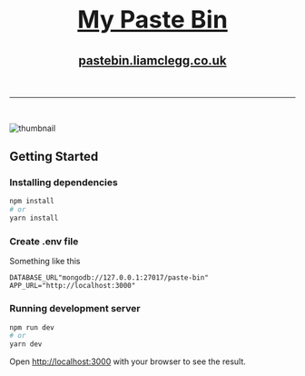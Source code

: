 <p align="center">
  <a href="https://pastebin.liamclegg.co.uk/">
    <h2 align="center" style="font-size: 3em;">My Paste Bin</h2>
    <p align="center" style="font-size: 1.5em;"><strong>pastebin.liamclegg.co.uk</strong></p>
  </a>
</p>

<br/>
<hr/>
<br/>

![thumbnail](https://i.imgur.com/E7hzBHu.png)

## Getting Started


### Installing dependencies

```bash
npm install 
# or
yarn install
```

### Create .env file

Something like this

```env
DATABASE_URL"mongodb://127.0.0.1:27017/paste-bin"
APP_URL="http://localhost:3000"
```

### Running development server

```bash
npm run dev
# or
yarn dev
```

Open [http://localhost:3000](http://localhost:3000) with your browser to see the result.
